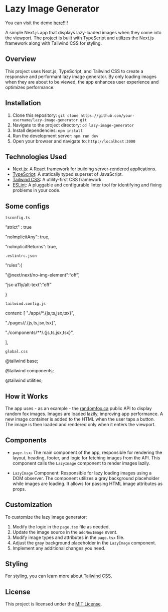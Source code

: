 # Lazy Image Generator
You can visit the demo [here](https://fox-image-generator.vercel.app)!!!!

A simple Next.js app that displays lazy-loaded images when they come into the viewport. The project is built with TypeScript and utilizes the Next.js framework along with Tailwind CSS for styling.

## Overview

This project uses Next.js, TypeScript, and Tailwind CSS to create a responsive and performant lazy image generator. By only loading images when they are about to be viewed, the app enhances user experience and optimizes performance.

## Installation

1. Clone this repository: `git clone https://github.com/your-username/lazy-image-generator.git`
2. Navigate to the project directory: `cd lazy-image-generator`
3. Install dependencies: `npm install`
4. Run the development server: `npm run dev`
5. Open your browser and navigate to: `http://localhost:3000`



## Technologies Used

- [Next.js](https://nextjs.org/): A React framework for building server-rendered applications.
- [TypeScript](https://www.typescriptlang.org/): A statically typed superset of JavaScript.
- [Tailwind CSS](https://v2.tailwindcss.com/docs): A utility-first CSS framework.
- [ESLint](https://eslint.org/): A pluggable and configurable linter tool for identifying and fixing problems in your code.

## Some configs
`tsconfig.ts`

“strict" : true

"noImplicitAny": true,

“noImplicitReturns”: true,


`.eslintrc.json`

“rules”:{

"@next/next/no-img-element":“off”,

“jsx-a11y/alt-text”:“off”

}

`tailwind.config.js`

content: [
"./app//*.{js,ts,jsx,tsx}",

"./pages//.{js,ts,jsx,tsx}",

"./components/**/.{js,ts,jsx,tsx}",

],

`global.css`

@tailwind base;

@tailwind components;

@tailwind utilities;

## How it Works

The app uses - as an example - the [randomfox.ca](https://randomfox.ca) public API to display random fox images. Images are loaded lazily, improving app performance. A new image container is added to the HTML when the user taps a button. The image is then loaded and rendered only when it enters the viewport.

## Components

- `page.tsx`: The main component of the app, responsible for rendering the layout, heading, footer, and logic for fetching images from the API. This component calls the `LazyImage` component to render images lazily.

- `LazyImage` Component: Responsible for lazy loading images using a DOM observer. The component utilizes a gray background placeholder while images are loading. It allows for passing HTML image attributes as props.

## Customization

To customize the lazy image generator:

1. Modify the logic in the `page.tsx` file as needed.
2. Update the image source in the `addNewImage` event.
3. Modify image types and attributes in the `page.tsx` file.
4. Adjust the gray background placeholder in the `LazyImage` component.
5. Implement any additional changes you need.

## Styling

For styling, you can learn more about [Tailwind CSS](https://v2.tailwindcss.com/docs).

## License

This project is licensed under the [MIT License](LICENSE).
